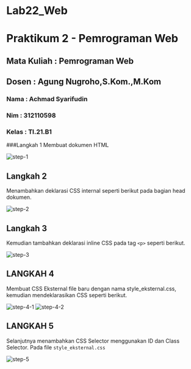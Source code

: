 # Lab22_Web

<h1> Praktikum 2 - Pemrograman Web </h1>
<h2> Mata Kuliah : Pemrograman Web </h2>
<h2> Dosen        : Agung Nugroho,S.Kom.,M.Kom </h2>

<h3> Nama : Achmad Syarifudin </h3>
<h3> Nim  : 312110598 </h3> 
<h3> Kelas : TI.21.B1 </h3>



 ###Langkah 1
 Membuat dokumen HTML
 
 
 
 
  ![step-1](https://imgur.com/9sl4Ced.png)



## Langkah 2
Menambahkan deklarasi CSS internal seperti berikut pada bagian head dokumen. 

![step-2](https://imgur.com/UbP6fBT.png)



## Langkah 3
Kemudian tambahkan deklarasi inline CSS pada tag `<p>` seperti berikut.

![step-3](https://imgur.com/ldUoyeH.png)



## LANGKAH 4
Membuat  CSS Eksternal file baru dengan nama style_eksternal.css, kemudian mendeklarasikan CSS seperti berikut.

![step-4-1](https://imgur.com/kKARTqM.png)
![step-4-2](https://imgur.com/ZUaFncf.png)



## LANGKAH 5
Selanjutnya menambahkan CSS Selector menggunakan ID dan Class Selector. Pada file `style_eksternal.css`



![step-5](https://imgur.com/poOBFHe.png)




















